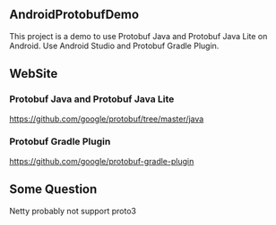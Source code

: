 ## AndroidProtobufDemo
This project is a demo to use Protobuf Java and Protobuf Java Lite on Android.
Use Android Studio and Protobuf Gradle Plugin.
<br>
## WebSite
### Protobuf Java and Protobuf Java Lite
https://github.com/google/protobuf/tree/master/java
### Protobuf Gradle Plugin
https://github.com/google/protobuf-gradle-plugin  

## Some Question
Netty probably not support proto3  
